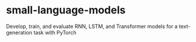 # small-language-models
Develop, train, and evaluate RNN, LSTM, and Transformer models for a text-generation task with PyTorch
